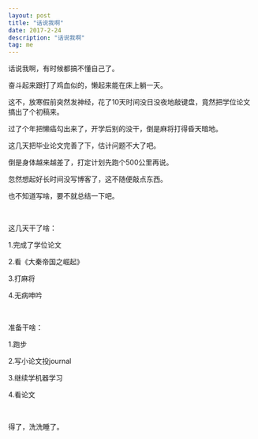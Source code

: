 ```yaml
---
layout: post
title: "话说我啊"
date: 2017-2-24 
description: "话说我啊"
tag: me 
---   
```


话说我啊，有时候都搞不懂自己了。

奋斗起来跟打了鸡血似的，懒起来能在床上躺一天。

这不，放寒假前突然发神经，花了10天时间没日没夜地敲键盘，竟然把学位论文搞出了个初稿来。

过了个年把懒癌勾出来了，开学后别的没干，倒是麻将打得昏天暗地。

这几天把毕业论文完善了下，估计问题不大了吧。

倒是身体越来越差了，打定计划先跑个500公里再说。

忽然想起好长时间没写博客了，这不随便敲点东西。

也不知道写啥，要不就总结一下吧。

<br/>

这几天干了啥：

1.完成了学位论文

2.看《大秦帝国之崛起》

3.打麻将

4.无病呻吟

<br/>

准备干啥：

1.跑步

2.写小论文投journal

3.继续学机器学习

4.看论文

<br/>

得了，洗洗睡了。


